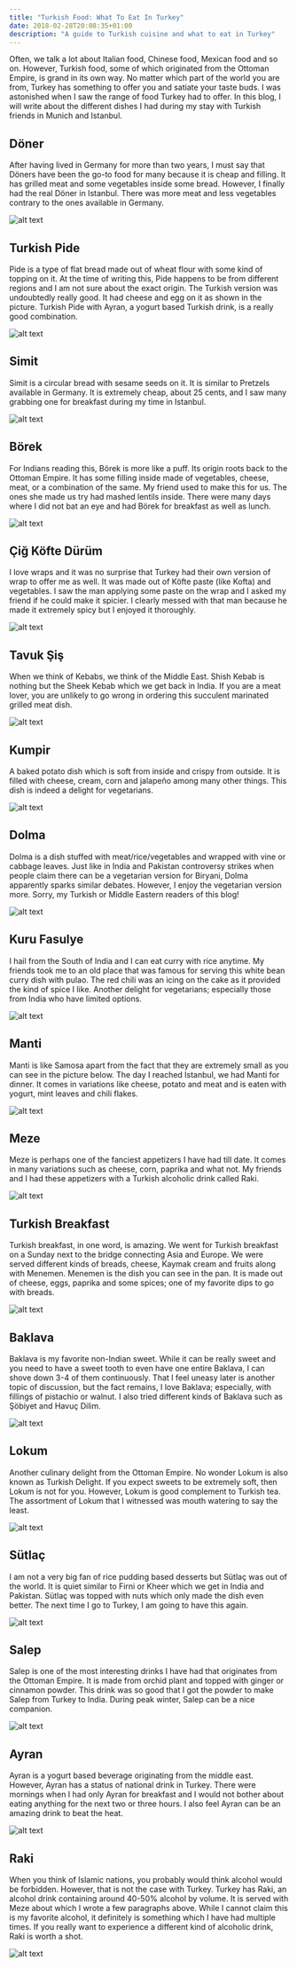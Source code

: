```yaml
---
title: "Turkish Food: What To Eat In Turkey"
date: 2018-02-28T20:08:35+01:00
description: "A guide to Turkish cuisine and what to eat in Turkey"
---
```


Often, we talk a lot about Italian food, Chinese food, Mexican food and so on. However, Turkish food, some of which originated from the Ottoman Empire, is grand in its own way. No matter which part of the world you are from, Turkey has something to offer you and satiate your taste buds. I was astonished when I saw the range of food Turkey had to offer. In this blog, I will write about the different dishes I had during my stay with Turkish friends in Munich and Istanbul.

## Döner

After having lived in Germany for more than two years, I must say that Döners have been the go-to food for many because it is cheap and filling. It has grilled meat and some vegetables inside some bread. However, I finally had the real Döner in Istanbul. There was more meat and less vegetables contrary to the ones available in Germany.

![alt text](https://images2.imgbox.com/73/f6/BAzIIfHi_o.jpg "Döner")

## Turkish Pide

Pide is a type of flat bread made out of wheat flour with some kind of topping on it. At the time of writing this, Pide happens to be from different regions and I am not sure about the exact origin. The Turkish version was undoubtedly really good. It had cheese and egg on it as shown in the picture. Turkish Pide with Ayran, a yogurt based Turkish drink, is a really good combination.

![alt text](https://images2.imgbox.com/76/c7/1ElFovgy_o.jpg "Turkish Pide")

## Simit

Simit is a circular bread with sesame seeds on it. It is similar to Pretzels available in Germany. It is extremely cheap, about 25 cents, and I saw many grabbing one for breakfast during my time in Istanbul.

![alt text](https://images2.imgbox.com/be/3a/X5rGWfMp_o.jpg "Simit")

## Börek

For Indians reading this, Börek is more like a puff. Its origin roots back to the Ottoman Empire. It has some filling inside made of vegetables, cheese, meat, or a combination of the same. My friend used to make this for us. The ones she made us try had mashed lentils inside. There were many days where I did not bat an eye and had Börek for breakfast as well as lunch.

![alt text](https://images2.imgbox.com/cd/49/LnBTj0H6_o.jpg "Börek")

## Çiğ Köfte Dürüm

I love wraps and it was no surprise that Turkey had their own version of wrap to offer me as well. It was made out of Köfte paste (like Kofta) and vegetables. I saw the man applying some paste on the wrap and I asked my friend if he could make it spicier. I clearly messed with that man because he made it extremely spicy but I enjoyed it thoroughly.

![alt text](https://images2.imgbox.com/a2/f1/tmJzpMiW_o.jpg "Çiğ Köfte Dürüm")

## Tavuk Şiş

When we think of Kebabs, we think of the Middle East. Shish Kebab is nothing but the Sheek Kebab which we get back in India. If you are a meat lover, you are unlikely to go wrong in ordering this succulent marinated grilled meat dish.

![alt text](https://images2.imgbox.com/e2/b2/kG5GVpfP_o.jpg "Tavuk Şiş")

## Kumpir

A baked potato dish which is soft from inside and crispy from outside. It is filled with cheese, cream, corn and jalapeño among many other things. This dish is indeed a delight for vegetarians.

![alt text](https://images2.imgbox.com/5d/96/ZG68fPgh_o.jpg "Kumpir")

## Dolma

Dolma is a dish stuffed with meat/rice/vegetables and wrapped with vine or cabbage leaves. Just like in India and Pakistan controversy strikes when people claim there can be a vegetarian version for Biryani, Dolma apparently sparks similar debates. However, I enjoy the vegetarian version more. Sorry, my Turkish or Middle Eastern readers of this blog!

![alt text](https://images2.imgbox.com/12/ec/q5M0Hli8_o.jpg "Dolma")

## Kuru Fasulye

I hail from the South of India and I can eat curry with rice anytime. My friends took me to an old place that was famous for serving this white bean curry dish with pulao. The red chili was an icing on the cake as it provided the kind of spice I like. Another delight for vegetarians; especially those from India who have limited options.

![alt text](https://images2.imgbox.com/46/e1/em5Leq6w_o.jpg "Kuru Fasulye")

## Manti

Manti is like Samosa apart from the fact that they are extremely small as you can see in the picture below. The day I reached Istanbul, we had Manti for dinner. It comes in variations like cheese, potato and meat and is eaten with yogurt, mint leaves and chili flakes.

![alt text](https://images2.imgbox.com/25/2e/4HnvJ9Op_o.jpg "Manti")

## Meze

Meze is perhaps one of the fanciest appetizers I have had till date. It comes in many variations such as cheese, corn, paprika and what not. My friends and I had these appetizers with a Turkish alcoholic drink called Raki.

![alt text](https://images2.imgbox.com/dc/39/14nfiqkg_o.jpg "Meze")

## Turkish Breakfast

Turkish breakfast, in one word, is amazing. We went for Turkish breakfast on a Sunday next to the bridge connecting Asia and Europe. We were served different kinds of breads, cheese, Kaymak cream and fruits along with Menemen. Menemen is the dish you can see in the pan. It is made out of cheese, eggs, paprika and some spices; one of my favorite dips to go with breads.

![alt text](https://images2.imgbox.com/0e/c8/4rysbV3E_o.jpg "Turkish Breakfast")

## Baklava

Baklava is my favorite non-Indian sweet. While it can be really sweet and you need to have a sweet tooth to even have one entire Baklava, I can shove down 3-4 of them continuously. That I feel uneasy later is another topic of discussion, but the fact remains, I love Baklava; especially, with fillings of pistachio or walnut. I also tried different kinds of Baklava such as Şöbiyet and Havuç Dilim.

![alt text](https://images2.imgbox.com/79/21/a5gAdZMM_o.jpg "Baklava")

## Lokum

Another culinary delight from the Ottoman Empire. No wonder Lokum is also known as Turkish Delight. If you expect sweets to be extremely soft, then Lokum is not for you. However, Lokum is good complement to Turkish tea. The assortment of Lokum that I witnessed was mouth watering to say the least.

![alt text](https://images2.imgbox.com/f9/88/xt6xJ0UT_o.jpg "Lokum")

## Sütlaç

I am not a very big fan of rice pudding based desserts but Sütlaç was out of the world. It is quiet similar to Firni or Kheer which we get in India and Pakistan. Sütlaç was topped with nuts which only made the dish even better. The next time I go to Turkey, I am going to have this again.

![alt text](https://images2.imgbox.com/88/cf/6hZtexBH_o.jpg "Sütlaç")

## Salep

Salep is one of the most interesting drinks I have had that originates from the Ottoman Empire. It is made from orchid plant and topped with ginger or cinnamon powder. This drink was so good that I got the powder to make Salep from Turkey to India. During peak winter, Salep can be a nice companion.

![alt text](https://images2.imgbox.com/ef/51/CJr0beVG_o.jpg "Salep")

## Ayran

Ayran is a yogurt based beverage originating from the middle east. However, Ayran has a status of national drink in Turkey. There were mornings when I had only Ayran for breakfast and I would not bother about eating anything for the next two or three hours. I also feel Ayran can be an amazing drink to beat the heat.

![alt text](https://images2.imgbox.com/6b/64/ka1pr9GL_o.jpg "Ayran")

## Raki

When you think of Islamic nations, you probably would think alcohol would be forbidden. However, that is not the case with Turkey. Turkey has Raki, an alcohol drink containing around 40-50% alcohol by volume. It is served with Meze about which I wrote a few paragraphs above. While I cannot claim this is my favorite alcohol, it definitely is something which I have had multiple times. If you really want to experience a different kind of alcoholic drink, Raki is worth a shot.

![alt text](https://images2.imgbox.com/dc/03/Ta4Rbp4S_o.jpg "Raki")